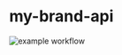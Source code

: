# my-brand-api

![example workflow](https://github.com/Gabin-ishimwe/myBrand-backend-api/actions/workflows/node.js.yml/badge.svg)
